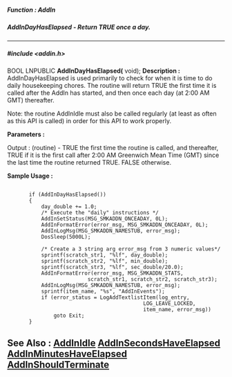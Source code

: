 ##### Function : AddIn
##### AddInDayHasElapsed - Return TRUE once a day.
---
##### #include <addin.h>
BOOL LNPUBLIC **AddInDayHasElapsed(**
void);
**Description :**
AddInDayHasElapsed is used primarily to check for when it is time to do daily 
housekeeping chores.  The routine will return TRUE the first time it is called 
after the AddIn has started, and then once each day (at 2:00 AM GMT) 
thereafter.  

Note: the routine AddInIdle must also be called regularly (at least as often as 
this API is called) in order for this API to work properly.

**Parameters :**

Output :
(routine)  -  TRUE the first time the routine is called, and thereafter, TRUE if it is the first call after 2:00 AM Greenwich Mean Time  (GMT) since the last time the routine returned TRUE.  FALSE otherwise.


**Sample Usage :**
```

       if (AddInDayHasElapsed())
       {
           day_double += 1.0;
           /* Execute the "daily" instructions */
           AddInSetStatus(MSG_SMKADDN_ONCEADAY, 0L);
           AddInFormatError(error_msg, MSG_SMKADDN_ONCEADAY, 0L);
           AddInLogMsg(MSG_SMKADDN_NAMESTUB, error_msg);
           DosSleep(5000L);

           /* Create a 3 string arg error_msg from 3 numeric values*/
           sprintf(scratch_str1, "%lf", day_double);
           sprintf(scratch_str2, "%lf", min_double);
           sprintf(scratch_str3, "%lf", sec_double/20.0);
           AddInFormatError(error_msg, MSG_SMKADDN_STATS,
                          scratch_str1, scratch_str2, scratch_str3);
           AddInLogMsg(MSG_SMKADDN_NAMESTUB, error_msg);
           sprintf(item_name, "%s", "AddInEvents");
           if (error_status = LogAddTextlistItem(log_entry,
                                            LOG_LEAVE_LOCKED,
                                            item_name, error_msg))
               goto Exit;
       }
```
**See Also :**
[AddInIdle](D:/md_files/AddInIdle.md)
[AddInSecondsHaveElapsed](D:/md_files/AddInSecondsHaveElapsed.md)
[AddInMinutesHaveElapsed](D:/md_files/AddInMinutesHaveElapsed.md)
[AddInShouldTerminate](D:/md_files/AddInShouldTerminate.md)
---
